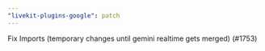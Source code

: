 ```yaml
---
"livekit-plugins-google": patch
---
```


Fix Imports (temporary changes until gemini realtime gets merged) (#1753)